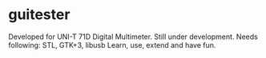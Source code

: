 # guitester
Developed for UNI-T 71D Digital Multimeter.
Still under development.
Needs following:
STL, GTK+3, libusb
Learn, use, extend and have fun.
